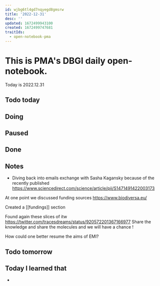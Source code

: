 ```yaml
---
id: wjbg6tl4gd7nqyegd8gmsrw
title: '2022-12-31'
desc: ''
updated: 1672499943100
created: 1672499747681
traitIds:
  - open-notebook-pma
---
```


# This is PMA's DBGI daily open-notebook.

Today is 2022.12.31

## Todo today

###
###
###

## Doing

## Paused

## Done

## Notes

- Diving back into emails exchange with Sasha Kagansky because of the recently published
https://www.sciencedirect.com/science/article/pii/S1471491422003173


At one point we discussed funding sources
https://www.biodiversa.eu/

Created a [[fundings]] section


Found again these slices of itw https://twitter.com/tracesdreams/status/920572201367166977
Share the knowledge and share the molecules and we will have a chance !

How could one better resume the aims of EMI?



## Todo tomorrow

###
###
###


## Today I learned that

- 